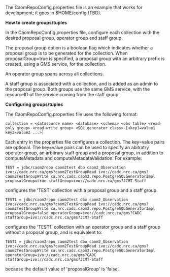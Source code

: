 The CaomRepoConfig.properties file is an example that works for development; it goes in $HOME/config (TBD).

**How to create groups/tuples**

In the CaomRepoConfig.properties file, configure each collection with the desired proposal group, operator group and staff group.

The proposal group option is a boolean flag which indicates whether a proposal group is to be generated for the collection. When proposalGroup=true is specified, a proposal group with an arbitrary prefix is created, using a GMS service, for the collection. 

An operator group spans across all collections. 

A staff group is associated with a collection, and is added as an admin to the proposal group. Both groups use the same GMS service, with the resourceID of the service coming from the staff group.

**Configuring groups/tuples**

The CaomRepoConfig.properties file uses the following format:

```
collection = <datasource name> <database> <schema> <obs table> <read-only group> <read-write group> <SQL generator class> [<key1=value1 key2=value2 ...>]
```

Each entry in the properties file configures a collection. The key=value pairs are optional. The key=value pairs can be used to specify an abitratry operator group, an arbitrary staff group and a proposal group, in addition to computeMetadata and computeMetadataValidation. For example:

```
TEST = jdbc/caom2repo caom2test dbo caom2_Observation ivo://cadc.nrc.ca/gms?caom2TestGroupRead ivo://cadc.nrc.ca/gms?caom2TestGroupWrite ca.nrc.cadc.caom2.repo.PostgreSQLGeneratorImpl proposalGroup=true staffGroup=ivo://cadc.nrc.ca/gms?JCMT-Staff
```

configures the 'TEST' collection with a proposal group and a staff group.

```
TEST1 = jdbc/caom2repo caom2test dbo caom2_Observation ivo://cadc.nrc.ca/gms?caom2TestGroupRead ivo://cadc.nrc.ca/gms?caom2TestGroupWrite ca.nrc.cadc.caom2.repo.PostgreSQLGeneratorImpl proposalGroup=false operatorGroup=ivo://cadc.nrc.ca/gms?CADC staffGroup=ivo://cadc.nrc.ca/gms?JCMT-Staff
```

configures the 'TEST1' collection with an operator group and a staff group without a proposal group, and is equivalent to:

```
TEST1 = jdbc/caom2repo caom2test dbo caom2_Observation ivo://cadc.nrc.ca/gms?caom2TestGroupRead ivo://cadc.nrc.ca/gms?caom2TestGroupWrite ca.nrc.cadc.caom2.repo.PostgreSQLGeneratorImpl operatorGroup=ivo://cadc.nrc.ca/gms?CADC staffGroup=ivo://cadc.nrc.ca/gms?JCMT-Staff 
```

because the default value of 'proposalGroup' is 'false'.
